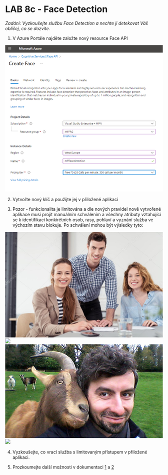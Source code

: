 # LAB 8c - Face Detection

*Zadání: Vyzkoušejte službu Face Detection a nechte ji detekovat Váš obličej, co se dozvíte.*

1. V Azure Portále najděte založte nový resource Face API

![](img/face1.png)

2. Vytvořte nový klíč a použijte jej v přiložené aplikaci

3. Pozor - funkcionalita je limitována a dle nových pravidel nově vytvořené aplikace musí projít manuálním schválením a všechny atributy vztahující se  k identifikaci konkirétních osob, rasy, pohlaví a vyznání služba ve výchozím stavu blokuje. Po schválení mohou být výsledky tyto:

![](img/face1.jpg)
![](img/face1_response.jpg)
![](img/face2.jpg)
![](img/face2_response.jpg)

4. Vyzkoušejte, co vrací služba s limitovaným přístupem v přiložené aplikaci.

5. Prozkoumejte další možnosti v dokumentaci [1](https://learn.microsoft.com/en-us/azure/cognitive-services/computer-vision/quickstarts-sdk/identity-client-library?tabs=visual-studio&pivots=programming-language-csharp) a [2](https://learn.microsoft.com/en-us/azure/cognitive-services/computer-vision/how-to/identity-detect-faces)

